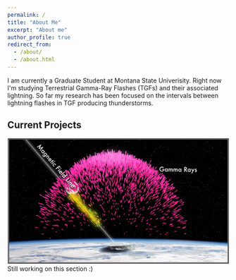 ```yaml
---
permalink: /
title: "About Me"
excerpt: "About me"
author_profile: true
redirect_from: 
  - /about/
  - /about.html
---
```


I am currently a Graduate Student at Montana State Univerisity. Right now I'm studying Terrestrial Gamma-Ray Flashes (TGFs) and their associated lightning. So far my research has been focused on the intervals between lightning flashes in TGF producing thunderstorms.  



## Current Projects
<div style="text-align:center">
<img src="../images/TGF.png" border="1" style="width: 500px;"/>
</div>
Still working on this section :) 
